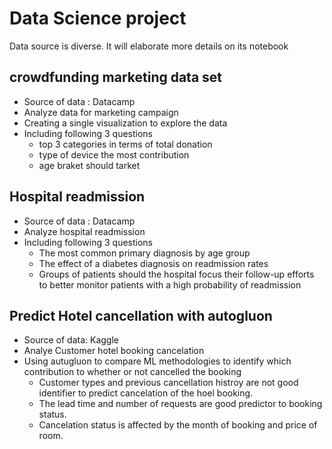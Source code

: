 # Data Science project 
Data source is diverse. It will elaborate more details on its notebook

## crowdfunding marketing data set
- Source of data : Datacamp
- Analyze data for marketing campaign 
- Creating a single visualization to explore the data
- Including  following 3 questions
  - top 3 categories in terms of total donation
  - type of device the most contribution
  - age braket should tarket
  
  
 ## Hospital readmission
 - Source of data : Datacamp
 - Analyze hospital readmission 
 - Including  following 3 questions
    - The most common primary diagnosis by age group
    - The effect of a diabetes diagnosis on readmission rates
    - Groups of patients should the hospital focus their follow-up efforts to better monitor patients with a high probability of readmission
  
  ## Predict Hotel cancellation with autogluon 
  - Source of data: Kaggle
  - Analye Customer hotel booking cancelation
  - Using autugluon to compare ML methodologies to identify which contribution to whether or not cancelled the booking
    - Customer types and previous cancellation histroy are not good identifier to predict cancelation of the hoel booking.
    - The lead time and number of requests are good predictor to booking status.
    - Cancelation status is affected by the month of booking and price of room. 
    


 
